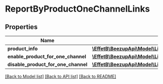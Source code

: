 # ReportByProductOneChannelLinks

## Properties
Name | Type | Description | Notes
------------ | ------------- | ------------- | -------------
**product_info** | [**\EffetB\BeezupApi\Model\LinksGetChannelCatalogProductInfoLink**](LinksGetChannelCatalogProductInfoLink.md) |  | 
**enable_product_for_one_channel** | [**\EffetB\BeezupApi\Model\LinksOptimiseByProductLink**](LinksOptimiseByProductLink.md) |  | 
**disable_product_for_one_channel** | [**\EffetB\BeezupApi\Model\LinksOptimiseByProductLink**](LinksOptimiseByProductLink.md) |  | 

[[Back to Model list]](../README.md#documentation-for-models) [[Back to API list]](../README.md#documentation-for-api-endpoints) [[Back to README]](../README.md)


